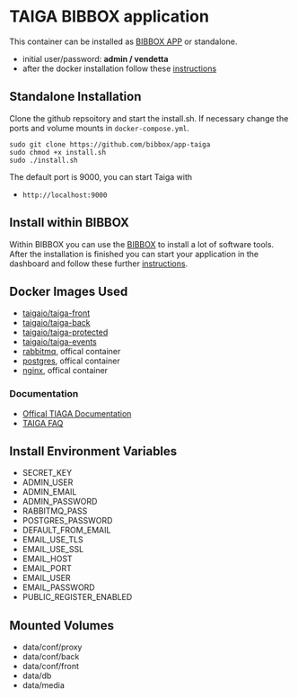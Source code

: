 # TAIGA BIBBOX application

This container can be installed as [BIBBOX APP](http://bibbox.readthedocs.io/en/latest/ "BIBBOX App Store") or standalone. 

* initial user/password: **admin / vendetta** 
* after the docker installation follow these [instructions](INSTALL-APP.md)

## Standalone Installation

Clone the github repsoitory and start the install.sh. If necessary change the ports and volume mounts in `docker-compose.yml`.  

```
sudo git clone https://github.com/bibbox/app-taiga
sudo chmod +x install.sh
sudo ./install.sh
```

The default port is 9000, you can start Taiga with

* `http://localhost:9000`


## Install within BIBBOX

Within BIBBOX you can use the [BIBBOX](https://bibbox.readthedocs.io/en/latest/ "BIBBOX") to install a lot of software tools. After the installation is finished you can start your application in the dashboard and follow these further [instructions](INSTALL-APP.md).


## Docker Images Used
* [taigaio/taiga-front](https://hub.docker.com/r/taigaio/taiga-front) 
* [taigaio/taiga-back](https://hub.docker.com/r/taigaio/taiga-back) 
* [taigaio/taiga-protected](https://hub.docker.com/r/taigaio/taiga-protected) 
* [taigaio/taiga-events](https://hub.docker.com/r/taigaio/taiga-events) 
* [rabbitmq](https://hub.docker.com/r/_/rabbitmq), offical container 
* [postgres](https://hub.docker.com/_/postgres), offical container
* [nginx](https://hub.docker.com/r/_/nginx), offical container 


### Documentation

* [Offical TIAGA Documentation](https://docs.taiga.io/)
* [TAIGA FAQ](https://community.taiga.io/c/faq/)

## Install Environment Variables

* SECRET_KEY
* ADMIN_USER
* ADMIN_EMAIL
* ADMIN_PASSWORD
* RABBITMQ_PASS
* POSTGRES_PASSWORD
* DEFAULT_FROM_EMAIL
* EMAIL_USE_TLS
* EMAIL_USE_SSL
* EMAIL_HOST
* EMAIL_PORT
* EMAIL_USER
* EMAIL_PASSWORD
* PUBLIC_REGISTER_ENABLED

## Mounted Volumes

* data/conf/proxy
* data/conf/back
* data/conf/front
* data/db
* data/media


